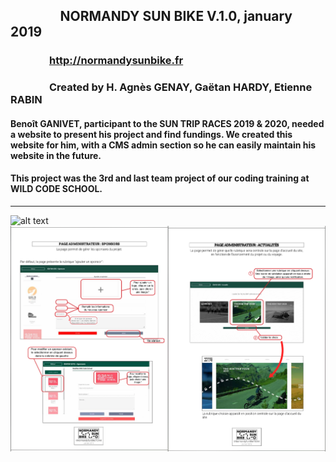 ## &nbsp; &nbsp; &nbsp; &nbsp; &nbsp; &nbsp; &nbsp; &nbsp; NORMANDY SUN BIKE  V.1.0, january 2019
### &nbsp; &nbsp; &nbsp; &nbsp; &nbsp; &nbsp; &nbsp; &nbsp; http://normandysunbike.fr

### &nbsp; &nbsp; &nbsp; &nbsp; &nbsp; &nbsp; &nbsp; &nbsp; Created by H. Agnès GENAY, Gaëtan HARDY, Etienne RABIN

#### Benoît GANIVET, participant to the SUN TRIP RACES 2019 & 2020, needed a website to present his project and find fundings. We created this website for him, with a CMS admin section so he can easily maintain his website in the future.

#### This project was the 3rd and last team project of our coding training at WILD CODE SCHOOL. 

* * * * 



![alt text](./src/assets/landingScreen.png)
![alt text](./src/assets/userNotice_screen1.png)











